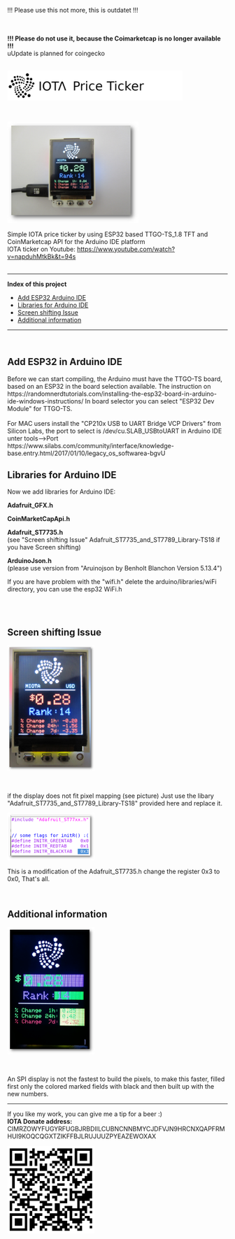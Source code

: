 <p>!!! Please use this not more, this is outdatet !!!</p>

<br>
<br>
<b>!!! Please do not use it, because the Coimarketcap is no longer available !!!</b> <br>
uUpdate is planned for coingecko
<br>
<br>


<p><img src="https://github.com/oxinon/IOTA_price_ticker_TTGO-TS_1.8-TFT/blob/master/picture/IOTA-Price-Ticker.png" alt="Cover" width="400"></p>

<br>

<p><img src="https://github.com/oxinon/IOTA_price_ticker_TTGO-TS_1.8-TFT/blob/master/picture/IOTA-Ticker-CM.png" alt="Cover" width="300"></p>

Simple IOTA price ticker by using ESP32 based TTGO-TS_1.8 TFT and CoinMarketcap API for the Arduino IDE platform
<br>
IOTA ticker on Youtube: https://www.youtube.com/watch?v=napduhMtkBk&t=94s
<br>
<br>

* * *

<b>Index of this project</b>

+ [Add ESP32 Arduino IDE](#ESP32)
+ [Libraries for Arduino IDE](#libraries)
+ [Screen shifting Issue](#issue)
+ [Additional information](#additional)

* * *

<br>
<a name="ESP32"></a><h2>Add ESP32 in Arduino IDE</h2>
Before we can start compiling, the Arduino must have the TTGO-TS board, based on an ESP32 in the board selection available.
The instruction on https://randomnerdtutorials.com/installing-the-esp32-board-in-arduino-ide-windows-instructions/
In board selector you can select "ESP32 Dev Module" for TTGO-TS.
<br>
<br>
For MAC users install the "CP210x USB to UART Bridge VCP Drivers" from Silicon Labs, the port to select is /dev/cu.SLAB_USBtoUART in Arduino IDE unter tools-->Port
<br>
https://www.silabs.com/community/interface/knowledge-base.entry.html/2017/01/10/legacy_os_softwarea-bgvU
<br>

<a name="libraries"></a><h2>Libraries for Arduino IDE</h2>
Now we add libraries for Arduino IDE:

<b>Adafruit_GFX.h</b><p>
<b>CoinMarketCapApi.h</b><p>
<b>Adafruit_ST7735.h</b><br>
  (see "Screen shifting Issue" Adafruit_ST7735_and_ST7789_Library-TS18 if you have Screen shifting)<p>
<b>ArduinoJson.h</b><br>
    (please use version from "Aruinojson by Benholt Blanchon Version 5.13.4")<p> 

  If you are have problem with the "wifi.h" delete the arduino/libraries/wiFi directory, you can use the esp32 WiFi.h
<br>
<br>

<br>

<a name="issue"></a><h2>Screen shifting Issue</h2>

<p><img src="https://github.com/oxinon/IOTA_price_ticker_TTGO-TS_1.8-TFT/blob/master/picture/Display-Mapping2.png" alt="Cover" width="200"></p>
<br>

<p>if the display does not fit pixel mapping (see picture) Just use the libary "Adafruit_ST7735_and_ST7789_Library-TS18" provided here and replace it.</p>

<p><img src="https://github.com/oxinon/IOTA_price_ticker_TTGO-TS_1.8-TFT/blob/master/picture/libery.png" alt="Cover" width="200"></p>
<p>
This is a modification of the Adafruit_ST7735.h change the register 0x3 to 0x0, 
That's all.</p>
<br>

<a name="additional"></a><h2>Additional information</h2>

<p><img src="https://github.com/oxinon/IOTA_price_ticker_TTGO-TS_1.8-TFT/blob/master/picture/field-test2.png" alt="Cover" width="200"></p>
<br>

An SPI display is not the fastest to build the pixels, to make this faster, filled first only the colored marked fields with black and then built up with the new numbers.


* * *

If you like my work, you can give me a tip for a beer :)<br>
<b>IOTA Donate address:</b> 
CIMRZOWYFUGYRFUGBJRBDIILCUBNCNNBMYCJDFVJN9HRCNXQAPFRMHUI9KOQCQGXTZIKFFBJLRUJUUZPYEAZEWOXAX <br>

<p><img src="https://github.com/oxinon/IOTA_price_ticker_TTGO-TS_1.8-TFT/blob/master/picture/qrcode.png" alt="Cover" width="200"></p>
